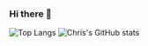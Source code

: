 ### Hi there 👋
![Top Langs](https://github-readme-stats.vercel.app/api/top-langs/?username=ccontarino&hide_progress=true)
![Chris's GitHub stats](https://github-readme-stats-ccontarino.vercel.app/api?username=ccontarino&show_icons=true&count_private=true)

<!--
**ccontarino/ccontarino** is a ✨ _special_ ✨ repository because its `README.md` (this file) appears on your GitHub profile.

Here are some ideas to get you started:
- 🔭 I’m currently working on ...
- 🌱 I’m currently learning ...
- 👯 I’m looking to collaborate on ...
- 🤔 I’m looking for help with ...
- 💬 Ask me about ...
- 📫 How to reach me: ...
- 😄 Pronouns: ...
- ⚡ Fun fact: ...
-->

